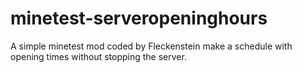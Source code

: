 # minetest-serveropeninghours
A simple minetest mod coded by Fleckenstein make a schedule with opening times without stopping the server.
